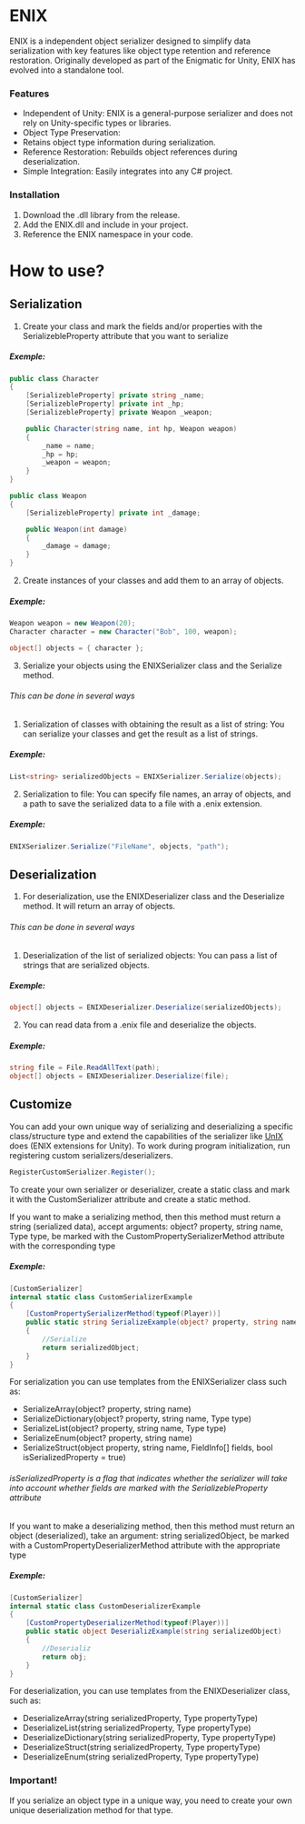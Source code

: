 # ENIX
ENIX is a independent object serializer designed to simplify data serialization with key features like object type retention and reference restoration. Originally developed as part of the Enigmatic for Unity, ENIX has evolved into a standalone tool.

### Features
- Independent of Unity: ENIX is a general-purpose serializer and does not rely on Unity-specific types or libraries.
- Object Type Preservation:
- Retains object type information during serialization.
- Reference Restoration: Rebuilds object references during deserialization.
- Simple Integration: Easily integrates into any C# project.

### Installation
1. Download the .dll library from the release.
2. Add the ENIX.dll and include in your project.
3. Reference the ENIX namespace in your code.

# How to use?
## Serialization
1. Create your class and mark the fields and/or properties with the SerializebleProperty attribute that you want to serialize
##### Exemple:
```csharp
public class Character
{
    [SerializebleProperty] private string _name;
    [SerializebleProperty] private int _hp;
    [SerializebleProperty] private Weapon _weapon;

    public Character(string name, int hp, Weapon weapon)
    {
        _name = name;
        _hp = hp;
        _weapon = weapon;
    }
}

public class Weapon
{
    [SerializebleProperty] private int _damage;

    public Weapon(int damage)
    {
        _damage = damage;
    }
}
```
2. Create instances of your classes and add them to an array of objects.
##### Exemple:
```csharp
Weapon weapon = new Weapon(20);
Character character = new Character("Bob", 100, weapon);

object[] objects = { character };
```
3. Serialize your objects using the ENIXSerializer class and the Serialize method. 
###### This can be done in several ways
1. Serialization of classes with obtaining the result as a list of string: You can serialize your classes and get the result as a list of strings.
##### Exemple:
```csharp
List<string> serializedObjects = ENIXSerializer.Serialize(objects);
```
2. Serialization to file: You can specify file names, an array of objects, and a path to save the serialized data to a file with a .enix extension.
##### Exemple:
```csharp
ENIXSerializer.Serialize("FileName", objects, "path");
```
## Deserialization
1. For deserialization, use the ENIXDeserializer class and the Deserialize method. It will return an array of objects.
###### This can be done in several ways
1. Deserialization of the list of serialized objects: You can pass a list of strings that are serialized objects.
##### Exemple:
```csharp
object[] objects = ENIXDeserializer.Deserialize(serializedObjects);
```
2. You can read data from a .enix file and deserialize the objects.
##### Exemple:
```csharp
string file = File.ReadAllText(path);
object[] objects = ENIXDeserializer.Deserialize(file);
```
## Customize
You can add your own unique way of serializing and deserializing a specific class/structure type and extend the capabilities of the serializer like [UnIX](https://github.com/MrGreenwud/UnIX) does (ENIX extensions for Unity). 
To work during program initialization, run registering custom serializers/deserializers.
```csharp
RegisterCustomSerializer.Register();
```
To create your own serializer or deserializer, create a static class and mark it with the CustomSerializer attribute and create a static method. 

If you want to make a serializing method, then this method must return a string (serialized data), accept arguments: object? property, string name, Type type, be marked with the CustomPropertySerializerMethod attribute with the corresponding type
##### Exemple:
```csharp
[CustomSerializer]
internal static class CustomSerializerExample
{
    [CustomPropertySerializerMethod(typeof(Player))]
    public static string SerializeExample(object? property, string name, Type type) 
    {
        //Serialize
        return serializedObject;
    }
}
```
For serialization you can use templates from the ENIXSerializer class such as:
- SerializeArray(object? property, string name)
- SerializeDictionary(object? property, string name, Type type)
- SerializeList(object? property, string name, Type type)
- SerializeEnum(object? property, string name)
- SerializeStruct(object property, string name, FieldInfo[] fields, bool isSerializedProperty = true)
###### isSerializedProperty is a flag that indicates whether the serializer will take into account whether fields are marked with the SerializebleProperty attribute

If you want to make a deserializing method, then this method must return an object (deserialized), take an argument: string serializedObject, be marked with a CustomPropertyDeserializerMethod attribute with the appropriate type
##### Exemple:
```csharp
[CustomSerializer]
internal static class CustomDeserializerExample
{
    [CustomPropertyDeserializerMethod(typeof(Player))]
    public static object DeserializExample(string serializedObject)
    {
        //Deserializ
        return obj;
    }
}
```

For deserialization, you can use templates from the ENIXDeserializer class, such as:
- DeserializeArray(string serializedProperty, Type propertyType)
- DeserializeList(string serializedProperty, Type propertyType)
- DeserializeDictionary(string serializedProperty, Type propertyType)
- DeserializeStruct(string serializedProperty, Type propertyType)
- DeserializeEnum(string serializedProperty, Type propertyType)

### Important! 
If you serialize an object type in a unique way, you need to create your own unique deserialization method for that type.
